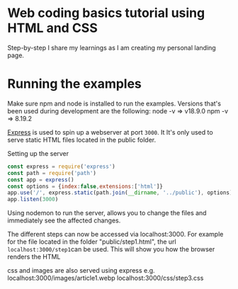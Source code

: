 # Web coding basics tutorial using HTML and CSS
Step-by-step I share my learnings as I am creating my personal landing page.


# Running the examples
Make sure npm and node is installed to run the examples. Versions that's been used during development are the following:
node -v => v18.9.0
npm -v => 8.19.2

[Express](https://expressjs.com/) is used to spin up a webserver at port `3000`. It It's only used to serve static HTML files located in the public folder.

Setting up the server
```JavaScript
const express = require('express')
const path = require('path')
const app = express()
const options = {index:false,extensions:['html']}
app.use('/', express.static(path.join(__dirname, '../public'), options))
app.listen(3000)
```

Using nodemon to run the server, allows you to change the files and immediately see the affected changes.

The different steps can now be accessed via localhost:3000. For example for the file located in the folder "public/step1.html", the url `localhost:3000/step1`can be used. This will show you how the browser renders the HTML

css and images are also served using express e.g.
localhost:3000/images/article1.webp
localhost:3000/css/step3.css



